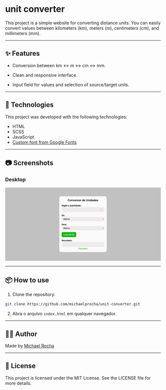 # unit converter

This project is a simple website for converting distance units.
You can easily convert values between kilometers (km), meters (m), centimeters (cm), and millimeters (mm).

---

## ✨ Features

- Conversion between km ↔ m ↔ cm ↔ mm.

- Clean and responsive interface.

- Input field for values and selection of source/target units.

---

## 🚀 Technologies

This project was developed with the following technologies:

- HTML
- SCSS 
- JavaScript
- [Custom font from Google Fonts](https://fonts.google.com/) 

---

## 📷 Screenshots

### Desktop
![screenshot-desktop](screenshots/index.png)

---

## 📦 How to use

1. Clone the repository:
```bash
git clone https://github.com/michaelprocha/unit-converter.git
```
2. Abra o arquivo `index.html` em qualquer navegador.

---

## 👨‍💻 Author

Made by [Michael Rocha](https://github.com/michaelprocha)

---

## 📄 License

This project is licensed under the MIT License. See the LICENSE file for more details.
